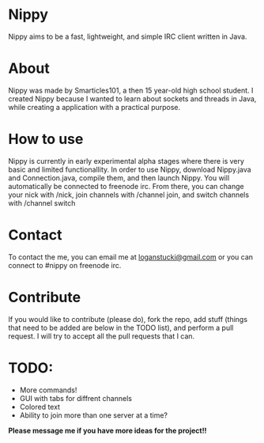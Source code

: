 # Nippy
Nippy aims to be a fast, lightweight, and simple IRC client written in Java.

# About
Nippy was made by Smarticles101, a then 15 year-old high school student. I created Nippy because I wanted to learn about sockets and threads in Java, while creating a application with a practical purpose.

# How to use
Nippy is currently in early experimental alpha stages where there is very basic and limited functionallity.  In order to use Nippy, download Nippy.java and Connection.java, compile them, and then launch Nippy.  You will automatically be connected to freenode irc.  From there, you can change your nick with /nick, join channels with /channel join, and switch channels with /channel switch

# Contact
To contact the me, you can email me at loganstucki@gmail.com or you can connect to #nippy on freenode irc.

# Contribute
If you would like to contribute (please do), fork the repo, add stuff (things that need to be added are below in the TODO list), and perform a pull request.  I will try to accept all the pull requests that I can.

# TODO:
<ul>
  <li>More commands!</li>
  <li>GUI with tabs for diffrent channels</li>
  <li>Colored text</li>
  <li>Ability to join more than one server at a time?</li>
</ul>
<strong>Please message me if you have more ideas for the project!!</strong>
